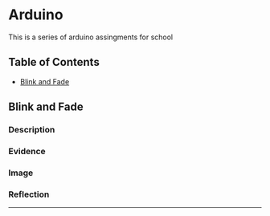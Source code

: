 # Arduino
This is a series of arduino assingments for school
## Table of Contents
* [Blink and Fade](#BlinkandFade)

## Blink and Fade 

### Description

### Evidence

### Image

### Reflection


---
